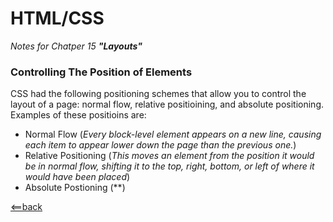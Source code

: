 # HTML/CSS

*Notes for Chatper 15 **"Layouts"***

### Controlling The Position of Elements

CSS had the following positioning schemes that allow you to control the layout of a page: normal flow,
relative positioining, and absolute positioning.
Examples of these positioins are:

- Normal Flow
(*Every block-level element appears on  a new line, causing each item to appear lower down the page than
 the previous one.*)
- Relative Positioning
(*This moves an element from the position it would be in normal flow, shifting it to the top, right, bottom,
 or left of where it would have been placed*)
- Absolute Postioning
(**)






[<==back](README.md)
